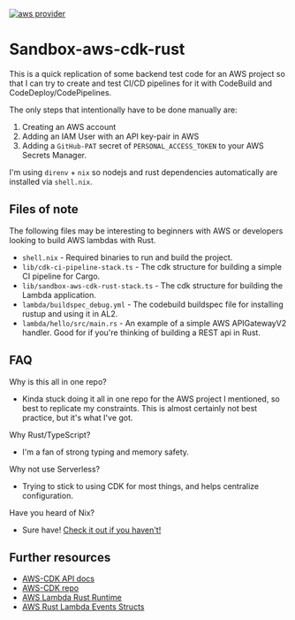 [![aws provider](https://img.shields.io/badge/provider-AWS-orange?logo=amazon-aws&color=ff9900)](https://aws.amazon.com)

# Sandbox-aws-cdk-rust

This is a quick replication of some backend test code for an AWS project so that I can try to create and test CI/CD pipelines for it with CodeBuild and CodeDeploy/CodePipelines.

The only steps that intentionally have to be done manually are:

1. Creating an AWS account
2. Adding an IAM User with an API key-pair in AWS
3. Adding a `GitHub-PAT` secret of `PERSONAL_ACCESS_TOKEN` to your AWS Secrets Manager.

I'm using `direnv` + `nix` so nodejs and rust dependencies automatically are installed via `shell.nix`.

## Files of note

The following files may be interesting to beginners with AWS or developers looking to build AWS lambdas with Rust.

- `shell.nix` - Required binaries to run and build the project.
- `lib/cdk-ci-pipeline-stack.ts` - The cdk structure for building a simple CI pipeline for Cargo.
- `lib/sandbox-aws-cdk-rust-stack.ts` - The cdk structure for building the Lambda application.
- `lambda/buildspec_debug.yml` - The codebuild buildspec file for installing rustup and using it in AL2.
- `lambda/hello/src/main.rs` - An example of a simple AWS APIGatewayV2 handler. Good for if you're thinking of building a REST api in Rust.

## FAQ

Why is this all in one repo?

- Kinda stuck doing it all in one repo for the AWS project I mentioned, so best to replicate my constraints. This is almost certainly not best practice, but it's what I've got.

Why Rust/TypeScript?

- I'm a fan of strong typing and memory safety.

Why not use Serverless?

- Trying to stick to using CDK for most things, and helps centralize configuration.

Have you heard of Nix?

- Sure have! [Check it out if you haven't!](https://nixos.org/)

## Further resources

- [AWS-CDK API docs](https://docs.aws.amazon.com/cdk/api/latest/)
- [AWS-CDK repo](https://github.com/aws/aws-cdk)
- [AWS Lambda Rust Runtime](https://github.com/awslabs/aws-lambda-rust-runtime)
- [AWS Rust Lambda Events Structs](https://github.com/LegNeato/aws-lambda-events)
